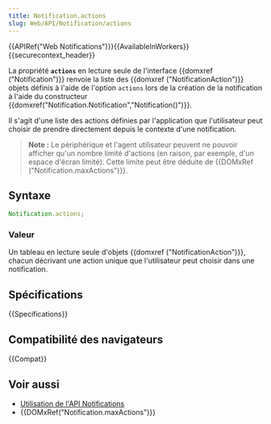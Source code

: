 ```yaml
---
title: Notification.actions
slug: Web/API/Notification/actions
---
```


{{APIRef("Web Notifications")}}{{AvailableInWorkers}}{{securecontext_header}}

La propriété **`actions`** en lecture seule de l'interface {{domxref ("Notification")}} renvoie la liste des {{domxref ("NotificationAction")}} objets définis à l'aide de l'option `actions` lors de la création de la notification à l'aide du constructeur {{domxref("Notification.Notification","Notification()")}}.

Il s'agit d'une liste des actions définies par l'application que l'utilisateur peut choisir de prendre directement depuis le contexte d'une notification.

> **Note :** Le périphérique et l'agent utilisateur peuvent ne pouvoir afficher qu'un nombre limité d'actions (en raison, par exemple, d'un espace d'écran limité). Cette limite peut être déduite de {{DOMxRef ("Notification.maxActions")}}.

## Syntaxe

```js
Notification.actions;
```

### Valeur

Un tableau en lecture seule d'objets {{domxref ("NotificationAction")}}, chacun décrivant une action unique que l'utilisateur peut choisir dans une notification.

## Spécifications

{{Specifications}}

## Compatibilité des navigateurs

{{Compat}}

## Voir aussi

- [Utilisation de l'API Notifications](/fr/docs/Web/API/Notifications_API/Using_the_Notifications_API)
- {{DOMxRef("Notification.maxActions")}}
